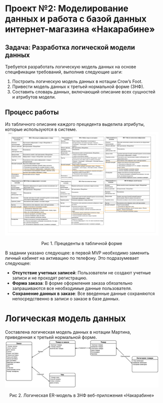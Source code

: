 # Проект №2: Моделирование данных и работа с базой данных интернет-магазина «Накарабине»

## Задача: Разработка логической модели данных

Требуется разработать логическую модель данных на основе спецификации требований, выполнив следующие шаги:

1.  Построить логическую модель данных в нотации Crow’s Foot.
2.  Привести модель данных к третьей нормальной форме (3НФ).
3.  Составить словарь данных, включающий описание всех сущностей и атрибутов модели.

## Процесс работы
Из табличного описание каждого прецедента выделила атрибуты, которые используются в системе. 
![Прецеденты в табличной форме](https://github.com/EVTrukhina/practicum_Y/blob/main/Прецеденты%20в%20табличном%20варианте.png)
<p align="center">Рис 1. Прецеденты в табличной форме</p>

В задании указано следующее: в первой MVP необходимо заменить личный кабинет на активацию по телефону. Это подразумевает следующее:

*   **Отсутствие учетных записей**: Пользователи не создают учетные записи и не проходят регистрацию.
*   **Форма заказа**: В форме оформления заказа обязательно запрашиваются все необходимые данные пользователя.
*   **Сохранение данных в заказе**: Все введенные данные сохраняются непосредственно в записи о заказе в базе данных.

# Логическая модель данных
Составлена логическая модель данных в нотации Мартина, приведенная к третьей нормальной форме.
![Логическая ER-модель](https://github.com/EVTrukhina/practicum_Y/blob/main/Логическая%20ER-модель.png)
<p align="center">Рис 2. Логическая ER-модель в 3НФ веб-приложения «Накарабине»</p>
